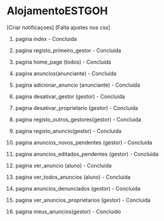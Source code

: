 # AlojamentoESTGOH

[Criar notificaçoes]
[Falta ajustes nos css]

1. pagina index         						            - Concluida

2. pagina registo_primeiro_gestor         		  - Concluida

3. pagina home_page (todos)						          - Concluida

4. pagina anuncios(anunciante)					        - Concluida


5. pagina adicionar_anuncio (anunciante)		    - Concluida


6. pagina desativar_gestor (gestor)				      - Concluida		

7. pagina desativar_proprietario (gestor)		    - Concluida		

8. pagina registo_outros_gestores(gestor)		    - Concluida



9. pagina  registo_anuncio(gestor)				      - Concluida

10. pagina anuncios_novos_pendentes (gestor)	  - Concluida

11. pagina anuncios_editados_pendentes (gestor) - Concluida



12. pagina ver_anuncio (aluno)					        - Concluida 	

13. pagina ver_todos_anuncios (aluno)			      - Concluida 	

14. pagina anuncios_denunciados (gestor)		    - Concluida


15. pagina ver_anuncios_proprietarios (gestor)  - Concluida  	

16. pagina meus_anuncios(gestor) 				        - Concluido

